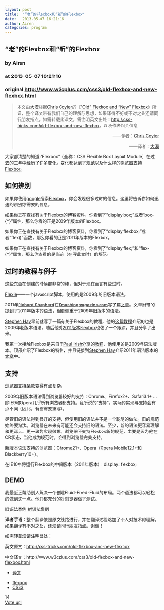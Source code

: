 ```yaml
---
layout: post
title:  "“老”的Flexbox和“新”的Flexbox"
date:   2013-05-07 16:21:16
author: Airen
categories: program
---
```


## “老”的Flexbox和“新”的Flexbox
### by Airen
### at 2013-05-07 16:21:16
### original <http://www.w3cplus.com/css3/old-flexbox-and-new-flexbox.html>

<div><div><div><blockquote>
	<p>本文由<a href="http://www.w3cplus.com">大漠</a>根据<a href="http://chriscoyier.net" rel="external nofollow">Chris Coyier</a>的《<a href="http://css-tricks.com/old-flexbox-and-new-flexbox">“Old” Flexbox and “New” Flexbox</a>》所译，整个译文带有我们自己的理解与思想，如果译得不好或不对之处还请同行朋友指点。如需转载此译文，需注明英文出处：<a href="http://css-tricks.com/old-flexbox-and-new-flexbox">http://css-tricks.com/old-flexbox-and-new-flexbox</a>，以及作者相关信息</p>
	<p style="text-align:right">——作者：<a href="http://chriscoyier.net" rel="external nofollow">Chris Coyier</a></p>
	<p style="text-align:right">——译者：<a href="http://www.w3cplus.com">大漠</a></p>
</blockquote>
<p>大家都清楚的知道:“Flexbox”（全称：CSS Flexible Box Layout Module）在过去的三年中经历了许多变化。变化都达到了<a href="http://dev.w3.org/csswg/css-flexbox/">规范</a>以及什么样的<a href="http://caniuse.com/#feat=flexbox">浏览器支持Flexbox</a>。</p>
<h2>
	如何辨别</h2>
<p>如果你使用<a href="http://www.google.com">google</a>搜索<a href="http://www.w3cplus.com/">Flexbox</a>，你会发现很多过时的信息。这里将告诉你如何迅速的辨别你需要的信息。</p>
<p>如果你正在查找有关于Flexbox的博客资料，你看到了“display:box;”或者“box-{*}”属性，那么你看的正是2009年版本的Flexbox。</p>
<p>如果你正在查找有关于Flexbox的博客资料，你看到了“display:flexbox;”或者“flex()”函数，那么你看的正是2011年版本的Flexbox。</p>
<p>如果你正在查找有关于Flexbox的博客资料，你看到了“display:flex;”和“flex-{*}”属性，那么你查看的是当前（在写此文时）的规范。</p>
<h2>
	过时的教程与例子</h2>
<p>这些东西在创建的时候都非常的棒，但对于现在而言有些过时。</p>
<p><a href="http://flexiejs.com/">Flexie</a>——一个javascript脚本，使用的是2009年的旧版本语法。</p>
<p>2011年<a href="http://coding.smashingmagazine.com/author/richard-shepherd/?rel=author" rel="author" title="Posts by Richard Shepherd">Richard Shepherd</a>在<a href="http://www.smashingmagazine.com/">Smashingmagazine.com</a>写了篇<a href="http://coding.smashingmagazine.com/2011/09/19/css3-flexible-box-layout-explained/">文章</a>。文章附带的提到了2011年版本的语法，但更侧重于2009年旧版本的语法。</p>
<p><a href="http://www.the-haystack.com/">Stephen Hay</a>早前就写了一篇有关于Flexbox的教程，他的<a href="http://www.the-haystack.com/2010/01/23/css3-flexbox-part-1">这篇教程</a>介绍的也是2009年老版本语法，随后他对<a href="http://www.the-haystack.com/2012/01/04/learn-you-a-flexbox/">2011版本Flexbox</a>也做了一个跟踪，并且分享了出来。</p>
<p>我第一次接触Flexbox是来自于<a href="http://paulirish.com/about/">Paul Irish</a>分享的<a href="http://www.html5rocks.com/en/tutorials/flexbox/quick/">教程</a>，他使用的是2009年语法版本。顶部介绍了Flexbox的特性，并且链接到<a href="http://www.the-haystack.com/">Stephen Hay</a>介绍2011年语法版本的<a href="http://www.the-haystack.com/2012/01/04/learn-you-a-flexbox">文章</a>中。</p>
<h2>
	支持</h2>
<p><a href="http://caniuse.com/#feat=flexbox">浏览器支持条款</a>变得有点复杂。</p>
<p>2009年旧版本语法得到浏览器较好的支持：Chrome、Firefox2+、Safari3.1+ ...除IE9和Opera几乎所有浏览器都支持。我所说的“支持”，实际的实现与支持会有点不同（因此，有些需要重写）。</p>
<p>尽管旧的语法得到很好的支持，但使用旧的语法并不是一个聪明的做法。旧的规范始终要淘汰。浏览器在未来有可能还会支持旧的语法。至少，新的语法更容易理解和更深入、更一致的实现效果。浏览器不支持Flexbox新的规范，主要是因为他在CR状态，当他成为规范时，会得到浏览器完美支持。</p>
<p>新版本语法支持的浏览器：Chrome21+、Opera（Opera Mobile12.1+和Blackberry10+）。</p>
<p>在IE10中将运行Flexbox的中间版本（2011年版本）：display: flexbox;</p>
<h2>
	DEMO</h2>
<p>我最近正帮助别人解决一个创建Fluid-Fixed-Fluid的布局。两个语法都可以轻松的做到这一点。他们都充分的对浏览器做了测试。</p>
<p><a href="http://codepen.io/chriscoyier/pen/DLikE">旧语法案例</a> <a href="http://codepen.io/chriscoyier/pen/qazmI">新语法案例</a></p>
<p><strong>译者手语：</strong>整个翻译依照原文线路进行，并在翻译过程略加了个人对技术的理解。如果翻译有不对之处，还烦请同行朋友指点。谢谢！</p>
<p>如需转载烦请注明出处：</p>
<p>英文原文：<a href="http://css-tricks.com/old-flexbox-and-new-flexbox">http://css-tricks.com/old-flexbox-and-new-flexbox</a></p>
<p>中文译文：<a href="http://www.w3cplus.com/css3/old-flexbox-and-new-flexbox.html">http://www.w3cplus.com/css3/old-flexbox-and-new-flexbox.html</a></p>
</div></div></div><div><ul><li><a href="http://www.w3cplus.com/blog/tags/308.html">译文</a></li></ul></div><div><ul><li><a href="http://www.w3cplus.com/blog/tags/157.html">flexbox</a></li><li><a href="http://www.w3cplus.com/blog/tags/69.html">CSS3</a></li></ul></div><div><div><div><div>
      <div>14</div>
                  <a href="http://www.w3cplus.com/vote/node/751/1/vote/alternate/3RiRFwYV3n_O5S15AqeKKLmHAx79aCnBZx9Zwj8Jm4c/nojs" rel="nofollow">
                <div title="Vote up!"></div>
          <div>Vote up!</div>
              </a>
                </div>
</div></div></div><img src="http://www1.feedsky.com/t1/735580178/W3CPlus/feedsky/s.gif?r=http://www.w3cplus.com/css3/old-flexbox-and-new-flexbox.html" border="0" height="0" width="0">